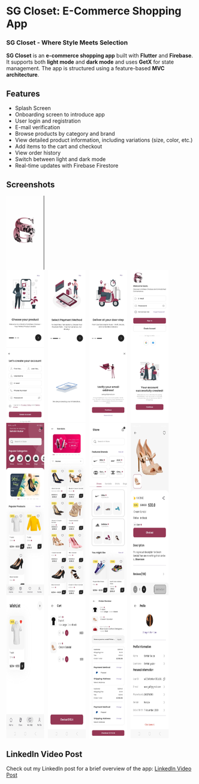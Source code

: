 # SG Closet: E-Commerce Shopping App
### SG Closet - Where Style Meets Selection

**SG Closet** is an **e-commerce shopping app** built with **Flutter** and **Firebase**. It supports both **light mode** and **dark mode** and uses **GetX** for state management. The app is structured using a feature-based **MVC architecture**.

## Features

- Splash Screen
- Onboarding screen to introduce app 
- User login and registration
- E-mail verification
- Browse products by category and brand
- View detailed product information, including variations (size, color, etc.)
- Add items to the cart and checkout
- View order history 
- Switch between light and dark mode
- Real-time updates with Firebase Firestore

## Screenshots


<div style="display: flex; flex-wrap: wrap; gap: 10px;">
  <img src="https://github.com/Sehrish-Gulzar/E-Commerce-Shopping-App/blob/main/assets/images/content/light%20splash%20screen.jpg" alt="Splash Screen" style="width: 20%;"/>
 </div>
 
<div style="display: flex; flex-wrap: wrap; gap: 10px;">
  <img src="https://github.com/Sehrish-Gulzar/E-Commerce-Shopping-App/blob/main/assets/images/content/Onboarding%20Screen%20(1).jpg" alt="OnBoarding Screen" style="width: 20%;"/>
  <img src="https://github.com/Sehrish-Gulzar/E-Commerce-Shopping-App/blob/main/assets/images/content/Onboarding%20Screen%20(2).jpg" alt="OnBoarding Screen" style="width: 20%;"/>
  <img src="https://github.com/Sehrish-Gulzar/E-Commerce-Shopping-App/blob/main/assets/images/content/Onboarding%20Screen%20(3).jpg" alt="OnBoarding Screen" style="width: 20%;"/>
  <img src="https://github.com/Sehrish-Gulzar/E-Commerce-Shopping-App/blob/main/assets/images/content/User%20Login%20Screen.jpg" alt="Login Screen" style="width: 20%;"/>
 </div>
 
<div style="display: flex; flex-wrap: wrap; gap: 10px;">
  <img src="https://github.com/Sehrish-Gulzar/E-Commerce-Shopping-App/blob/main/assets/images/content/User%20Registration%20Screen.jpg" alt="Registration Screen" style="width:20%;"/>
  <img src="https://github.com/Sehrish-Gulzar/E-Commerce-Shopping-App/blob/main/assets/images/content/info%20process.jpg" alt="Info Process Screen" style="width: 20%;"/>
  <img src="https://github.com/Sehrish-Gulzar/E-Commerce-Shopping-App/blob/main/assets/images/content/Verify%20Email.jpg" alt="Verify Email Screen" style="width: 20%;"/>
 <img src="https://github.com/Sehrish-Gulzar/E-Commerce-Shopping-App/blob/main/assets/images/content/account%20successfully%20created.jpg" alt="Account created Screen" style="width: 20%;"/>  
</div>

<div style="display: flex; flex-wrap: wrap; gap: 10px;">
  <img src="https://github.com/Sehrish-Gulzar/E-Commerce-Shopping-App/blob/main/assets/images/content/Home.jpg" alt="Home Screen" style="width: 20%;"/>
  <img src="https://github.com/Sehrish-Gulzar/E-Commerce-Shopping-App/blob/main/assets/images/content/Products%20by%20sandals%20category.jpg" alt="Products by category Screen" style="width:20%;"/>
 <img src="https://github.com/Sehrish-Gulzar/E-Commerce-Shopping-App/blob/main/assets/images/content/Store%20Screen.jpg" alt="Store Screen" style="width: 20%;"/>
    <img src="https://github.com/Sehrish-Gulzar/E-Commerce-Shopping-App/blob/main/assets/images/content/Product%20detail.jpg" alt="Products Details Screen" style="width:20%;"/>
</div>

<div style="display: flex; flex-wrap: wrap; gap: 10px;">


  <img src="https://github.com/Sehrish-Gulzar/E-Commerce-Shopping-App/blob/main/assets/images/content/Item%20in%20WishList.jpg" alt="WishList Screen" style="width: 20%;"/>
  <img src="https://github.com/Sehrish-Gulzar/E-Commerce-Shopping-App/blob/main/assets/images/content/Item%20in%20cart.jpg" alt="Cart Screen" style="width:20%;"/>
 <img src="https://github.com/Sehrish-Gulzar/E-Commerce-Shopping-App/blob/main/assets/images/content/order%20overview.jpg" alt="Order overview Screen" style="width:20%;"/>
 <img src="https://github.com/Sehrish-Gulzar/E-Commerce-Shopping-App/blob/main/assets/images/content/profile%20screen.jpg" alt="ProfileScreen" style="width:20%;"/>


</div>

## LinkedIn Video Post

Check out my LinkedIn post for a brief overview of the app: [LinkedIn Video Post](https://www.linkedin.com/posts/sehrish-gulzar-a543962bb_flutter-ecommerce-mobileappdeveloper-activity-7215406746704482304-Ym_Y?utm_source=share&utm_medium=member_desktop)



